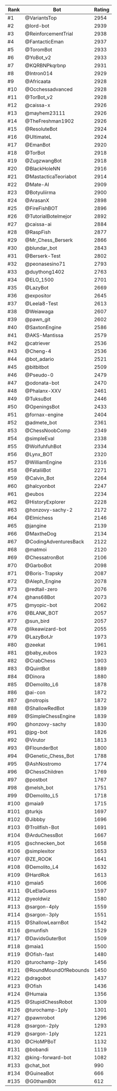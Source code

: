Rank|Bot|Rating
---|---|---
#1|@VariantsTop|2954
#2|@lord-bot|2939
#3|@ReinforcementTrial|2938
#4|@FantacticEman|2937
#5|@ToromBot|2933
#6|@YoBot_v2|2933
#7|@KQRBNPkqrbnp|2931
#8|@Intron014|2929
#9|@Africaata|2928
#10|@Occhessadvanced|2928
#11|@TorBot_v2|2928
#12|@caissa-x|2926
#13|@mayhem23111|2926
#14|@TheFreshman1902|2926
#15|@ResoluteBot|2924
#16|@UltimateL|2924
#17|@EmanBot|2920
#18|@TorBot|2918
#19|@ZugzwangBot|2918
#20|@BlackHoleNN|2916
#21|@MastacticaTeoriabot|2914
#22|@Mate-AI|2909
#23|@Botyuliirma|2900
#24|@ArasanX|2898
#25|@FireFishBOT|2896
#26|@TutorialBotelmejor|2892
#27|@caissa-ai|2884
#28|@RaspFish|2877
#29|@Mr_Chess_Berserk|2866
#30|@blundar_bot|2843
#31|@Berserk-Test|2802
#32|@peonasesino71|2793
#33|@duythong1402|2763
#34|@ELO_1500|2701
#35|@LazyBot|2669
#36|@expositor|2645
#37|@Leela8-Test|2613
#38|@Weiawaga|2607
#39|@pawn_git|2602
#40|@SaxtonEngine|2586
#41|@AKS-Mantissa|2579
#42|@catriever|2536
#43|@Cheng-4|2536
#44|@bot_adario|2521
#45|@bitbitbot|2509
#46|@Pseudo-0|2479
#47|@odonata-bot|2470
#48|@Phalanx-XXV|2461
#49|@TuksuBot|2446
#50|@OpeningsBot|2433
#51|@fornax-engine|2404
#52|@admete_bot|2361
#53|@ChessNoobComp|2349
#54|@simpleEval|2338
#55|@WolfuhfuhBot|2334
#56|@Lynx_BOT|2320
#57|@WilliamEngine|2316
#58|@FataliiBot|2271
#59|@Calvin_Bot|2264
#60|@halcyonbot|2247
#61|@eubos|2234
#62|@HistoryExplorer|2228
#63|@honzovy-sachy-2|2172
#64|@Elmichess|2146
#65|@jangine|2139
#66|@MaxtheDog|2134
#67|@CodingAdventuresBack|2122
#68|@matmoi|2120
#69|@ChessatronBot|2106
#70|@GarboBot|2098
#71|@Boris-Trapsky|2087
#72|@Aleph_Engine|2078
#73|@redtail-zero|2076
#74|@hans68Bot|2073
#75|@myopic-bot|2062
#76|@BLANK_BOT|2057
#77|@sun_bird|2057
#78|@likeawizard-bot|2055
#79|@LazyBotJr|1973
#80|@zeekat|1961
#81|@baby_eubos|1923
#82|@CrabChess|1903
#83|@QuintBot|1889
#84|@Dinora|1880
#85|@Demolito_L6|1878
#86|@ai-con|1872
#87|@notropis|1872
#88|@ShallowRedBot|1839
#89|@SimpleChessEngine|1839
#90|@honzovy-sachy|1830
#91|@jpg-bot|1826
#92|@Virutor|1813
#93|@FlounderBot|1800
#94|@Genetic_Chess_Bot|1788
#95|@AshNostromo|1774
#96|@ChessChildren|1769
#97|@postbot|1767
#98|@melsh_bot|1751
#99|@Demolito_L5|1718
#100|@maia9|1715
#101|@turkjs|1697
#102|@Jibbby|1696
#103|@Trollfish-Bot|1691
#104|@ArduChessBot|1667
#105|@schnecken_bot|1658
#106|@simplexitor|1653
#107|@ZE_ROOK|1641
#108|@Demolito_L4|1632
#109|@HardRok|1613
#110|@maia5|1606
#111|@LeElaGuess|1597
#112|@yeoldwiz|1580
#113|@sargon-4ply|1559
#114|@sargon-3ply|1551
#115|@ShallowLearnBot|1542
#116|@munfish|1529
#117|@DavidsGuterBot|1509
#118|@maia1|1500
#119|@Ofish-fast|1480
#120|@turochamp-2ply|1456
#121|@RoundMoundOfRebounds|1450
#122|@dragobot|1437
#123|@Ofish|1436
#124|@Humaia|1356
#125|@StupidChessRobot|1309
#126|@turochamp-1ply|1301
#127|@pawnrobot|1296
#128|@sargon-2ply|1293
#129|@sargon-1ply|1221
#130|@CHoMPBoT|1132
#131|@bobandi|1119
#132|@king-forward-bot|1082
#133|@chat_bot|990
#134|@GuineaBot|666
#135|@G0thamB0t|612
